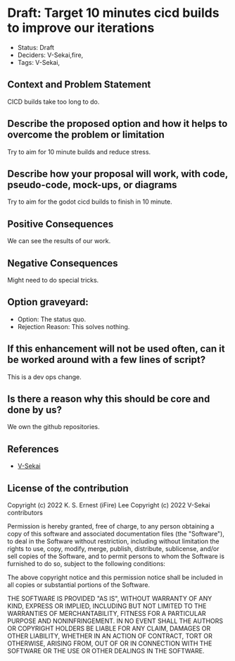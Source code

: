 # Draft: Target 10 minutes cicd builds to improve our iterations

- Status: Draft <!-- draft | proposed | rejected | accepted | deprecated | superseded by -->
- Deciders: V-Sekai,fire,
- Tags: V-Sekai,

## Context and Problem Statement

CICD builds take too long to do.

## Describe the proposed option and how it helps to overcome the problem or limitation

Try to aim for 10 minute builds and reduce stress.

## Describe how your proposal will work, with code, pseudo-code, mock-ups, or diagrams

Try to aim for the godot cicd builds to finish in 10 minute.

## Positive Consequences <!-- improvement of quality attribute satisfaction, follow-up decisions required -->

We can see the results of our work.

## Negative Consequences <!-- compromising quality attribute, follow-up decisions required -->

Might need to do special tricks.

## Option graveyard:

- Option: The status quo. <!-- List the proposed options no longer open for consideration. -->
- Rejection Reason: This solves nothing. <!-- List the reasons for the rejection: (the bad traits) -->

## If this enhancement will not be used often, can it be worked around with a few lines of script?

This is a dev ops change.

## Is there a reason why this should be core and done by us?

We own the github repositories.

## References

- [V-Sekai](https://v-sekai.org/)

## License of the contribution

Copyright (c) 2022 K. S. Ernest (iFire) Lee
Copyright (c) 2022 V-Sekai contributors

Permission is hereby granted, free of charge, to any person obtaining a copy of this software and associated documentation files (the "Software"), to deal in the Software without restriction, including without limitation the rights to use, copy, modify, merge, publish, distribute, sublicense, and/or sell copies of the Software, and to permit persons to whom the Software is furnished to do so, subject to the following conditions:

The above copyright notice and this permission notice shall be included in all copies or substantial portions of the Software.

THE SOFTWARE IS PROVIDED "AS IS", WITHOUT WARRANTY OF ANY KIND, EXPRESS OR IMPLIED, INCLUDING BUT NOT LIMITED TO THE WARRANTIES OF MERCHANTABILITY, FITNESS FOR A PARTICULAR PURPOSE AND NONINFRINGEMENT. IN NO EVENT SHALL THE AUTHORS OR COPYRIGHT HOLDERS BE LIABLE FOR ANY CLAIM, DAMAGES OR OTHER LIABILITY, WHETHER IN AN ACTION OF CONTRACT, TORT OR OTHERWISE, ARISING FROM, OUT OF OR IN CONNECTION WITH THE SOFTWARE OR THE USE OR OTHER DEALINGS IN THE SOFTWARE.

